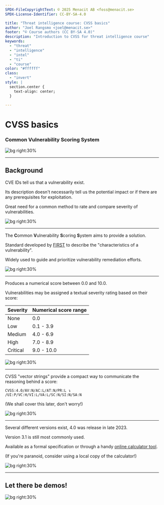 ```yaml
---
SPDX-FileCopyrightText: © 2025 Menacit AB <foss@menacit.se>
SPDX-License-Identifier: CC-BY-SA-4.0

title: "Threat intelligence course: CVSS basics"
author: "Joel Rangsmo <joel@menacit.se>"
footer: "© Course authors (CC BY-SA 4.0)"
description: "Introduction to CVSS for threat intelligence course"
keywords:
  - "threat"
  - "intelligence"
  - "intel"
  - "ti"
  - "course"
color: "#ffffff"
class:
  - "invert"
style: |
  section.center {
    text-align: center;
  }

---
```

<!-- _footer: "%ATTRIBUTION_PREFIX% Marcin Wichary (CC BY 2.0)" -->
# CVSS basics
### Common Vulnerability Scoring System 

![bg right:30%](images/09-computer.jpg)

---
<!-- _footer: "%ATTRIBUTION_PREFIX% Marcin Wichary (CC BY 2.0)" -->
## Background
CVE IDs tell us that a vulnerability exist.  
  
Its description doesn't necessarily tell us
the potential impact or if there are any
prerequisites for exploitation.  
  
Great need for a common method to rate and
compare severity of vulnerabilities.

![bg right:30%](images/09-computer.jpg)

---
<!-- _footer: "%ATTRIBUTION_PREFIX% Loco Steve (CC BY-SA 2.0)" -->
The **C**ommon **V**ulnerability **S**coring **S**ystem
aims to provide a solution.
  
Standard developed by [FIRST](https://www.first.org/) to describe
the "characteristics of a vulnerability".  
  
Widely used to guide and prioritize
vulnerability remediation efforts.

![bg right:30%](images/09-allen_gardens_street_art.jpg)

---
<!-- _footer: "%ATTRIBUTION_PREFIX% Joel Rangsmo (CC BY-SA 4.0)" -->
Produces a numerical score between 0.0 and 10.0.

Vulnerabilities may be assigned a textual
severity rating based on their score:

| **Severity** | **Numerical score range**  |
|--------------|----------------------------|
| None         | 0.0                        |
| Low          | 0.1 - 3.9                  |
| Medium       | 4.0 - 6.9                  |
| High         | 7.0 - 8.9                  |
| Critical     | 9.0 - 10.0                 |

![bg right:30%](images/09-sunken_house_boat.jpg)

---
<!-- _footer: "%ATTRIBUTION_PREFIX% Joel Rangsmo (CC BY-SA 4.0)" -->
CVSS "vector strings" provide a compact way to
communicate the reasoning behind a score:

```
CVSS:4.0/AV:N/AC:L/AT:N/PR:L ↴
/UI:P/VC:H/VI:L/VA:L/SC:N/SI:N/SA:N
```

(We shall cover this later, don't worry!)

![bg right:30%](images/09-sunken_house_boat.jpg)

---
<!-- _footer: "%ATTRIBUTION_PREFIX% Loco Steve (CC BY-SA 2.0)" -->
Several different versions exist,
4.0 was release in late 2023.  
  
Version 3.1 is still most commonly used.  
  
Available as a formal specification or
through a handy [online calculator tool](https://www.first.org/cvss/calculator/4-0).
  
(If you're paranoid, consider using
a local copy of the calculator!)

![bg right:30%](images/09-brick_lane_sculpture.jpg)

---
<!-- _footer: "%ATTRIBUTION_PREFIX% Marcin Wichary (CC BY 2.0)" -->
## Let there be demos!

![bg right:30%](images/09-computer.jpg)
